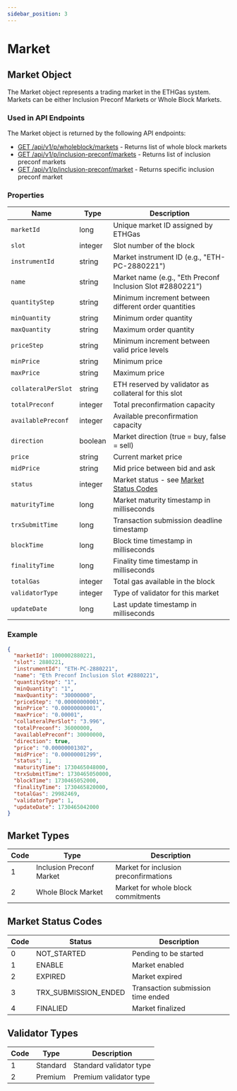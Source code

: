 ```yaml
---
sidebar_position: 3
---
```


# Market

## Market Object

The Market object represents a trading market in the ETHGas system. Markets can be either Inclusion Preconf Markets or Whole Block Markets.

### Used in API Endpoints

The Market object is returned by the following API endpoints:

- [GET /api/v1/p/wholeblock/markets](/docs/api/trading/whole-block#get-all-available-whole-block-markets) - Returns list of whole block markets
- [GET /api/v1/p/inclusion-preconf/markets](/docs/api/trading/inclusion-preconf#get-all-available-inclusion-preconf-markets) - Returns list of inclusion preconf markets
- [GET /api/v1/p/inclusion-preconf/market](/docs/api/trading/inclusion-preconf#get-inclusion-preconf-market-by-slot) - Returns specific inclusion preconf market

### Properties

| Name | Type | Description |
|------|------|-------------|
| `marketId` | long | Unique market ID assigned by ETHGas |
| `slot` | integer | Slot number of the block |
| `instrumentId` | string | Market instrument ID (e.g., "ETH-PC-2880221") |
| `name` | string | Market name (e.g., "Eth Preconf Inclusion Slot #2880221") |
| `quantityStep` | string | Minimum increment between different order quantities |
| `minQuantity` | string | Minimum order quantity |
| `maxQuantity` | string | Maximum order quantity |
| `priceStep` | string | Minimum increment between valid price levels |
| `minPrice` | string | Minimum price |
| `maxPrice` | string | Maximum price |
| `collateralPerSlot` | string | ETH reserved by validator as collateral for this slot |
| `totalPreconf` | integer | Total preconfirmation capacity |
| `availablePreconf` | integer | Available preconfirmation capacity |
| `direction` | boolean | Market direction (true = buy, false = sell) |
| `price` | string | Current market price |
| `midPrice` | string | Mid price between bid and ask |
| `status` | integer | Market status - see [Market Status Codes](#market-status-codes) |
| `maturityTime` | long | Market maturity timestamp in milliseconds |
| `trxSubmitTime` | long | Transaction submission deadline timestamp |
| `blockTime` | long | Block time timestamp in milliseconds |
| `finalityTime` | long | Finality time timestamp in milliseconds |
| `totalGas` | integer | Total gas available in the block |
| `validatorType` | integer | Type of validator for this market |
| `updateDate` | long | Last update timestamp in milliseconds |

### Example

```json
{
  "marketId": 1000002880221,
  "slot": 2880221,
  "instrumentId": "ETH-PC-2880221",
  "name": "Eth Preconf Inclusion Slot #2880221",
  "quantityStep": "1",
  "minQuantity": "1",
  "maxQuantity": "30000000",
  "priceStep": "0.00000000001",
  "minPrice": "0.00000000001",
  "maxPrice": "0.00001",
  "collateralPerSlot": "3.996",
  "totalPreconf": 36000000,
  "availablePreconf": 30000000,
  "direction": true,
  "price": "0.00000001302",
  "midPrice": "0.00000001299",
  "status": 1,
  "maturityTime": 1730465048000,
  "trxSubmitTime": 1730465050000,
  "blockTime": 1730465052000,
  "finalityTime": 1730465820000,
  "totalGas": 29982469,
  "validatorType": 1,
  "updateDate": 1730465042000
}
```

## Market Types

| Code | Type | Description |
|------|------|-------------|
| 1 | Inclusion Preconf Market | Market for inclusion preconfirmations |
| 2 | Whole Block Market | Market for whole block commitments |

## Market Status Codes

| Code | Status | Description |
|------|--------|-------------|
| 0 | NOT_STARTED | Pending to be started |
| 1 | ENABLE | Market enabled |
| 2 | EXPIRED | Market expired |
| 3 | TRX_SUBMISSION_ENDED | Transaction submission time ended |
| 4 | FINALIED | Market finalized |

## Validator Types

| Code | Type | Description |
|------|------|-------------|
| 1 | Standard | Standard validator type |
| 2 | Premium | Premium validator type |
